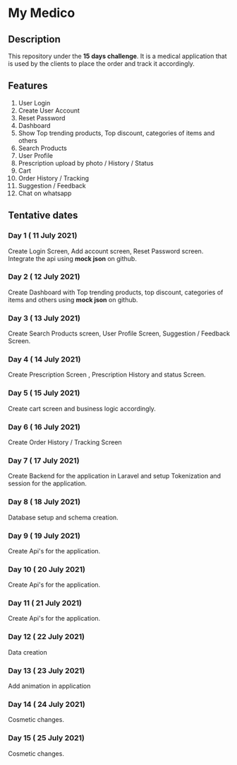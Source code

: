 # My Medico

## Description

This repository under the **15 days challenge**. 
It is a medical application that is used by the clients to place the order and track it accordingly.

## Features
1. User Login
2. Create User Account
3. Reset Password
4. Dashboard
5. Show Top trending products, Top discount, categories of items and others 
6. Search Products
7. User Profile
8. Prescription upload by photo / History / Status
9. Cart 
10. Order History / Tracking
11. Suggestion / Feedback
12. Chat on whatsapp

## Tentative dates

### Day 1 ( 11 July 2021)

Create Login Screen, Add account screen, Reset Password screen. Integrate the api using **mock json** on github.

### Day 2 ( 12 July 2021)

Create Dashboard with Top trending products, top discount, categories of items and others using  **mock json** on github.

### Day 3 ( 13 July 2021)

Create Search Products screen, User Profile Screen, Suggestion / Feedback Screen.

### Day 4 ( 14 July 2021)

Create Prescription Screen , Prescription History and status Screen.

### Day 5 ( 15 July 2021)

Create cart screen and business logic accordingly.

### Day 6 ( 16 July 2021)

Create Order History / Tracking Screen

### Day 7 ( 17 July 2021)

Create Backend for the application in Laravel and setup Tokenization and session for the application.

### Day 8 ( 18 July 2021)

Database setup and schema creation.

### Day 9 ( 19 July 2021)

Create Api's for the application.

### Day 10 ( 20 July 2021)

Create Api's for the application.

### Day 11 ( 21 July 2021)

Create Api's for the application.

### Day 12 ( 22 July 2021)

Data creation

### Day 13 ( 23 July 2021)

Add animation in application

### Day 14 ( 24 July 2021)

Cosmetic changes.

### Day 15 ( 25 July 2021)

Cosmetic changes.